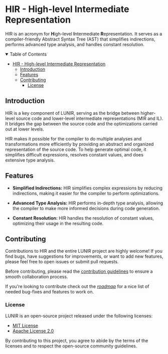 # HIR - High-level Intermediate Representation

HIR is an acronym for **H**igh-level **I**ntermediate **R**epresentation. It serves as a compiler-friendly Abstract Syntax Tree (AST) that simplifies indirections, performs advanced type analysis, and handles constant resolution.

<details open="open">
<summary>Table of Contents</summary>

- [HIR - High-level Intermediate Representation](#hir---high-level-intermediate-representation)
  - [Introduction](#introduction)
  - [Features](#features)
  - [Contributing](#contributing)
    - [License](#license)

</details>

## Introduction

HIR is a key component of LUNIR, serving as the bridge between higher-level source code and lower-level intermediate representations (MIR and IL). It bridges the gap between the source code and the optimizations carried out at lower levels.

HIR makes it possible for the compiler to do multiple analyses and transformations more efficiently by providing an abstract and organized representation of the source code. To help generate optimal code, it simplifies difficult expressions, resolves constant values, and does extensive type analysis.

## Features

- **Simplified Indirections:** HIR simplifies complex expressions by reducing indirections, making it easier for the compiler to perform optimizations.

- **Advanced Type Analysis:** HIR performs in-depth type analysis, allowing the compiler to make more informed decisions during code generation.

- **Constant Resolution:** HIR handles the resolution of constant values, optimizing their usage in the resulting code.

## Contributing

Contributions to HIR and the entire LUNIR project are highly welcome! If you find bugs, have suggestions for improvements, or want to add new features, please feel free to open issues or submit pull requests.

Before contributing, please read the [contribution guidelines](/CONTRIBUTING.md) to ensure a smooth collaboration process.

If you're looking to contribute check out the *[roadmap](./ROADMAP.md)* for a nice list of needed bug-fixes and features to work on.

### License

LUNIR is an open-source project released under the following licenses:

- [MIT License](/LICENSE-MIT)
- [Apache License 2.0](/LICENSE-APACHE)

By contributing to this project, you agree to abide by the terms of the licenses and to respect the open-source community guidelines.
